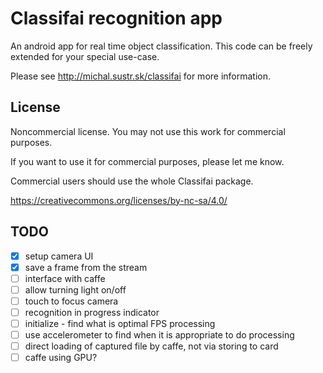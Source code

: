 Classifai recognition app
=========================
An android app for real time object classification. This code can be freely extended for your special use-case.

Please see http://michal.sustr.sk/classifai for more information.

## License
Noncommercial license. You may not use this work for commercial purposes.

If you want to use it for commercial purposes, please let me know.

Commercial users should use the whole Classifai package.

https://creativecommons.org/licenses/by-nc-sa/4.0/

## TODO

- [X] setup camera UI
- [X] save a frame from the stream
- [ ] interface with caffe
- [ ] allow turning light on/off
- [ ] touch to focus camera
- [ ] recognition in progress indicator
- [ ] initialize - find what is optimal FPS processing
- [ ] use accelerometer to find when it is appropriate to do processing
- [ ] direct loading of captured file by caffe, not via storing to card
- [ ] caffe using GPU?

